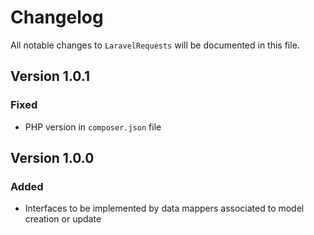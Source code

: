 # Changelog

All notable changes to `LaravelRequests` will be documented in this file.

## Version 1.0.1
### Fixed
- PHP version in `composer.json` file

## Version 1.0.0
### Added
- Interfaces to be implemented by data mappers associated to model creation or update
